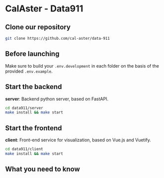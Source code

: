 # CalAster - Data911

## Clone our repository

```bash
git clone https://github.com/cal-aster/data-911
```

## Before launching

Make sure to build your `.env.development` in each folder on the basis of the provided `.env.example`.

## Start the backend

**server**: Backend python server, based on FastAPI.

```bash
cd data911/server
make install && make start
```

## Start the frontend
**client**: Front-end service for visualization, based on Vue.js and Vuetify.

```bash
cd data911/client
make install && make start
```

## What you need to know

